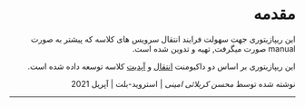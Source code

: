 <div dir="rtl">
 
# مقدمه
این ریپازیتوری جهت سهولت فرایند انتقال سرویس های کلاسه که پیشتر به صورت manual صورت میگرفت, تهیه و تدوین شده است.

این ریپازیتوری بر اساس دو داکیومنت [انتقال](https://github.com/NeorCloud/classeh-migration) و [آپدیت](https://github.com/NeorCloud/classeh-service-update) کلاسه توسعه داده شده است. 

نوشته شده توسط _محسن کربلائی امینی_  |  استروید-بلت  |  آپریل 2021
 
---
</div>
